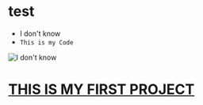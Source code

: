 # test
* I don't know
* `This is my Code`

![I don't know](https://encrypted-tbn0.gstatic.com/images?q=tbn:ANd9GcS-agRRfJWVRLCzVYF_RMZZtYO1MrToHHljOg&usqp=CAU)

# [THIS IS MY FIRST PROJECT](https://felix-only.github.io/movie/)
